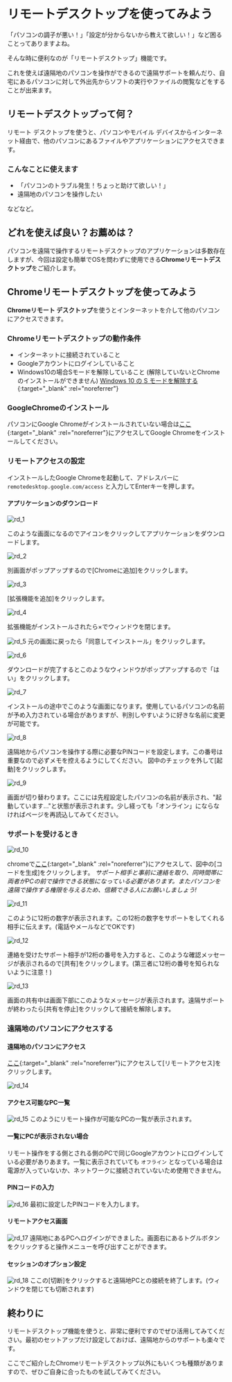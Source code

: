 # リモートデスクトップを使ってみよう
「パソコンの調子が悪い！」「設定が分からないから教えて欲しい！」など困ることってありますよね。

そんな時に便利なのが「リモートデスクトップ」機能です。

これを使えば遠隔地のパソコンを操作ができるので遠隔サポートを頼んだり、自宅にあるパソコンに対して外出先からソフトの実行やファイルの閲覧などをすることが出来ます。

## リモートデスクトップって何？
リモート デスクトップを使うと、パソコンやモバイル デバイスからインターネット経由で、他のパソコンにあるファイルやアプリケーションにアクセスできます。
### こんなことに使えます
* 「パソコンのトラブル発生！ちょっと助けて欲しい！」
* 遠隔地のパソコンを操作したい

などなど。

## どれを使えば良い？お薦めは？
パソコンを遠隔で操作するリモートデスクトップのアプリケーションは多数存在しますが、今回は設定も簡単でOSを問わずに使用できる**Chromeリモートデスクトップ**をご紹介します。

## Chromeリモートデスクトップを使ってみよう
**Chromeリモート デスクトップ**を使うとインターネットを介して他のパソコンにアクセスできます。

### Chromeリモートデスクトップの動作条件
* インターネットに接続されていること
* Googleアカウントにログインしていること
* Windows10の場合Sモードを解除していること (解除していないとChromeのインストールができません) [Windows 10 の S モードを解除する](https://support.microsoft.com/ja-jp/help/4456067/windows-10-switch-out-of-s-mode){:target="_blank" :rel="noreferrer"}

### GoogleChromeのインストール
パソコンにGoogle Chromeがインストールされていない場合は[ここ](https://www.google.com/intl/ja_jp/chrome/){:target="_blank" :rel="noreferrer"}にアクセスしてGoogle Chromeをインストールしてください。

### リモートアクセスの設定
インストールしたGoogle Chromeを起動して、アドレスバーに `remotedesktop.google.com/access` と入力してEnterキーを押します。

#### アプリケーションのダウンロード
![rd_1](./images/rd_1.jpg)

このような画面になるのでアイコンをクリックしてアプリケーションをダウンロードします。

![rd_2](./images/rd_2.jpg)

別画面がポップアップするので[Chromeに追加]をクリックします。

![rd_3](./images/rd_3.jpg)

[拡張機能を追加]をクリックします。

![rd_4](./images/rd_4.jpg)

拡張機能がインストールされたら×でウィンドウを閉じます。

![rd_5](./images/rd_5.jpg)
元の画面に戻ったら「同意してインストール」をクリックします。

![rd_6](./images/rd_6.jpg)

ダウンロードが完了するとこのようなウィンドウがポップアップするので「はい」をクリックします。

![rd_7](./images/rd_7.jpg)

インストールの途中でこのような画面になります。使用しているパソコンの名前が予め入力されている場合がありますが、判別しやすいように好きな名前に変更が可能です。

![rd_8](./images/rd_8.jpg)

遠隔地からパソコンを操作する際に必要なPINコードを設定します。この番号は重要なので必ずメモを控えるようにしてください。
図中のチェックを外して[起動]をクリックします。

![rd_9](./images/rd_9.jpg)

画面が切り替わります。ここには先程設定したパソコンの名前が表示され、"起動しています..."と状態が表示されます。少し経っても「オンライン」にならなければページを再読込してみてください。

### サポートを受けるとき
![rd_10](./images/rd_10.jpg)

chromeで[ここ](https://remotedesktop.google.com/support){:target="_blank" :rel="noreferrer"}にアクセスして、図中の[コードを生成]をクリックします。
*サポート相手と事前に連絡を取り、同時間帯に両者がPCの前で操作できる状態になっている必要があります。またパソコンを遠隔で操作する権限を与えるため、信頼できる人にお願いしましょう!*

![rd_11](./images/rd_11.jpg)

このように12桁の数字が表示されます。この12桁の数字をサポートをしてくれる相手に伝えます。(電話やメールなどでOKです)

![rd_12](./images/rd_12.jpg)

連絡を受けたサポート相手が12桁の番号を入力すると、このような確認メッセージが表示されるので[共有]をクリックします。(第三者に12桁の番号を知られないように注意！)

![rd_13](./images/rd_13.jpg)

画面の共有中は画面下部にこのようなメッセージが表示されます。遠隔サポートが終わったら[共有を停止]をクリックして接続を解除します。

### 遠隔地のパソコンにアクセスする
#### 遠隔地のパソコンにアクセス
[ここ](https://remotedesktop.google.com/){:target="_blank" :rel="noreferrer"}にアクセスして[リモートアクセス]をクリックします。

![rd_14](./images/rd_14.jpg)


#### アクセス可能なPC一覧
![rd_15](./images/rd_15.jpg)
このようにリモート操作が可能なPCの一覧が表示されます。

#### 一覧にPCが表示されない場合
リモート操作をする側とされる側のPCで同じGoogleアカウントにログインしている必要がありあます。一覧に表示されていても `オフライン` となっている場合は電源が入っていないか、ネットワークに接続されていないため使用できません。

#### PINコードの入力
![rd_16](./images/rd_16.jpg)
最初に設定したPINコードを入力します。

#### リモートアクセス画面
![rd_17](./images/rd_17.jpg)
遠隔地にあるPCへログインができました。画面右にあるトグルボタンをクリックすると操作メニューを呼び出すことができます。

#### セッションのオプション設定
![rd_18](./images/rd_18.jpg)
ここの[切断]をクリックすると遠隔地PCとの接続を終了します。(ウィンドウを閉じても切断されます)

## 終わりに
リモートデスクトップ機能を使うと、非常に便利ですのでぜひ活用してみてください。最初のセットアップだけ設定しておけば、遠隔地からのサポートも楽々です。

ここでご紹介したChromeリモートデスクトップ以外にもいくつも種類がありますので、ぜひご自身に合ったものを試してみてください。